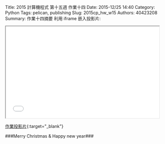 Title: 2015 計算機程式 第十五週 作業十四
Date: 2015-12/25 14:40
Category: Python
Tags: pelican, publishing
Slug: 2015cp_hw_w15
Authors: 40423208
Summary: 作業十四摘要
利用 iframe 嵌入投影片:

<iframe src="40423208_cp_w15_p.html" width="500" height="300"></iframe>

[作業投影片](40423208_cp_w15_p.html){:target="_blank"}

 ###Merry Christmas  &  Happy new year###
                   
<!-- 導入 brython.js -->

<script type="text/javascript" src="js/Brython3.2.3-20151122-082712/brython.js"></script>

<!-- 啟動 brython() -->

<script>
window.onload=function(){
brython(1);
}
</script>

<!-- 以下利用 Brython 程式執行繪圖 -->

<canvas id="plotarea" width="600" height="600"></canvas>

<script type="text/python3"> 
# 導入 doc 
from browser import document as doc 
import math 

# 準備繪圖畫布 
canvas = doc["plotarea"] 
ctx = canvas.getContext("2d") 

# 開始畫直線 

ctx.beginPath() 
ctx.lineWidth = 5
ctx.moveTo(250, 0)
ctx.lineTo(150, 100)
ctx.strokeStyle = "#006000" 
ctx.stroke() 

ctx.beginPath() 
ctx.lineWidth = 5
ctx.moveTo(150, 100)
ctx.lineTo(200, 100)
ctx.strokeStyle = "#006000" 
ctx.stroke() 

ctx.beginPath() 
ctx.lineWidth = 5
ctx.moveTo(200, 100)
ctx.lineTo(100, 200)
ctx.strokeStyle = "#006000" 
ctx.stroke() 

ctx.beginPath() 
ctx.lineWidth = 5
ctx.moveTo(100, 200)
ctx.lineTo(200, 200)
ctx.strokeStyle = "#006000" 
ctx.stroke() 

ctx.beginPath() 
ctx.lineWidth = 5
ctx.moveTo(200, 200)
ctx.lineTo(50, 300)
ctx.strokeStyle = "#006000" 
ctx.stroke() 

ctx.beginPath() 
ctx.lineWidth = 5
ctx.moveTo(50, 300)
ctx.lineTo(200, 300)
ctx.strokeStyle = "#006000" 
ctx.stroke() 

ctx.beginPath() 
ctx.lineWidth = 5
ctx.moveTo(200, 300)
ctx.lineTo(0, 400)
ctx.strokeStyle = "#006000" 
ctx.stroke() 

ctx.beginPath() 
ctx.lineWidth = 5
ctx.moveTo(0, 400)
ctx.lineTo(200, 400)
ctx.strokeStyle = "#006000" 
ctx.stroke() 

ctx.beginPath() 
ctx.lineWidth = 5
ctx.moveTo(200, 400)
ctx.lineTo(200, 500)
ctx.strokeStyle = "#006000" 
ctx.stroke() 

ctx.beginPath() 
ctx.lineWidth = 5
ctx.moveTo(250, 0)
ctx.lineTo(350, 100)
ctx.strokeStyle = "#006000" 
ctx.stroke() 

ctx.beginPath() 
ctx.lineWidth = 5
ctx.moveTo(350, 100)
ctx.lineTo(300, 100)
ctx.strokeStyle = "#006000" 
ctx.stroke() 

ctx.beginPath() 
ctx.lineWidth = 5
ctx.moveTo(300, 100)
ctx.lineTo(400, 200)
ctx.strokeStyle = "#006000" 
ctx.stroke() 

ctx.beginPath() 
ctx.lineWidth = 5
ctx.moveTo(400, 200)
ctx.lineTo(300, 200)
ctx.strokeStyle = "#006000" 
ctx.stroke() 

ctx.beginPath() 
ctx.lineWidth = 5
ctx.moveTo(300, 200)
ctx.lineTo(450, 300)
ctx.strokeStyle = "#006000" 
ctx.stroke() 

ctx.beginPath() 
ctx.lineWidth = 5
ctx.moveTo(450, 300)
ctx.lineTo(300, 300)
ctx.strokeStyle = "#006000" 
ctx.stroke() 

ctx.beginPath() 
ctx.lineWidth = 5
ctx.moveTo(300, 300)
ctx.lineTo(500, 400)
ctx.strokeStyle = "#006000" 
ctx.stroke() 

ctx.beginPath() 
ctx.lineWidth = 5
ctx.moveTo(500, 400)
ctx.lineTo(300, 400)
ctx.strokeStyle = "#006000" 
ctx.stroke() 

ctx.beginPath() 
ctx.lineWidth = 5
ctx.moveTo(300, 400)
ctx.lineTo(300, 500)
ctx.strokeStyle = "#006000" 
ctx.stroke() 

ctx.beginPath() 
ctx.lineWidth = 5
ctx.moveTo(300, 500)
ctx.lineTo(200, 500)
ctx.strokeStyle = "#006000" 
ctx.stroke() 

</script>

